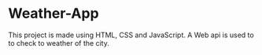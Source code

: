 # Weather-App
This project is made using HTML, CSS and JavaScript.  A Web api is used to to check to weather of the city.
